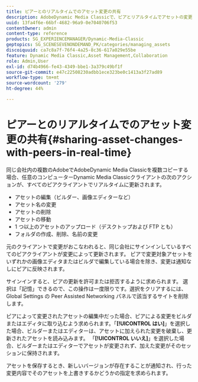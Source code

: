 ```yaml
---
title: ピアーとのリアルタイムでのアセット変更の共有
description: AdobeDynamic Media Classicで、ピアとリアルタイムでアセットの変更を共有する方法を説明します。
uuid: 13fa4f6e-66bf-4682-96a9-0e7040706f53
contentOwner: admin
content-type: reference
products: SG_EXPERIENCEMANAGER/Dynamic-Media-Classic
geptopics: SG_SCENESEVENONDEMAND_PK/categories/managing_assets
discoiquuid: ca7c8a7f-76f4-4a25-8c36-617a029e55be
feature: Dynamic Media Classic,Asset Management,Collaboration
role: Admin,User
exl-id: d74b4966-fe43-4349-bbe1-3a379c49bf1f
source-git-commit: e47c22508230adbb1ece323be0c1413a3f27ad89
workflow-type: tm+mt
source-wordcount: '279'
ht-degree: 44%

---
```


# ピアーとのリアルタイムでのアセット変更の共有{#sharing-asset-changes-with-peers-in-real-time}

同じ会社内の複数のAdobeでAdobeDynamic Media Classicを複数コピーする場合、任意のコンピューターDynamic Media Classicクライアントの次のアクションが、すべてのピアクライアントでリアルタイムに更新されます。

* アセットの編集（ビルダー、画像エディターなど）
* アセット名の変更
* アセットの削除
* アセットの移動
* 1 つ以上のアセットのアップロード（デスクトップおよび FTP とも）
* フォルダの作成、削除、名前の変更

元のクライアントで変更がおこなわれると、同じ会社にサインインしているすべてのピアクライアントが変更によって更新されます。 ピアで変更対象アセットをいずれかの画像エディタまたはビルダで編集している場合を除き、変更は通知なしにピアに反映されます。

サインインすると、ピアの更新を許可または拒否するように求められます。 選択は「記憶」できるので、この操作は一度限りです。選択をクリアするには、Global Settings の Peer Assisted Networking パネルで該当するサイトを削除します。

ピアによって変更されたアセットの編集中だった場合、ピアによる変更をビルダまたはエディタに取り込むよう求められます。「**[!UICONTROL はい]**」を選択した場合、ビルダーまたはエディターは、アセットに加えられた変更を破棄し、更新されたアセットを読み込みます。 「**[!UICONTROL いいえ]**」を選択した場合、ビルダーまたはエディターでアセットが変更されず、加えた変更がそのセッションに保持されます。

アセットを保存するとき、新しいバージョンが存在することが通知され、行った変更内容でそのアセットを上書きするかどうかの指定を求められます。
